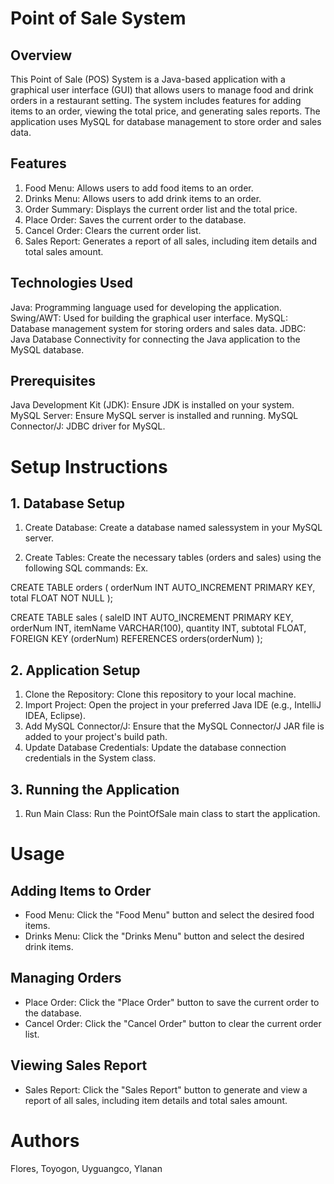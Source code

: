 # Point of Sale System
## Overview
This Point of Sale (POS) System is a Java-based application with a graphical user interface (GUI) that allows users to manage food and drink orders in a restaurant setting. The system includes features for adding items to an order, viewing the total price, and generating sales reports. The application uses MySQL for database management to store order and sales data.

## Features
1. Food Menu: Allows users to add food items to an order.
2. Drinks Menu: Allows users to add drink items to an order.
3. Order Summary: Displays the current order list and the total price.
4. Place Order: Saves the current order to the database.
5. Cancel Order: Clears the current order list.
6. Sales Report: Generates a report of all sales, including item details and total sales amount.
  
## Technologies Used
Java: Programming language used for developing the application.
Swing/AWT: Used for building the graphical user interface.
MySQL: Database management system for storing orders and sales data.
JDBC: Java Database Connectivity for connecting the Java application to the MySQL database.

## Prerequisites
Java Development Kit (JDK): Ensure JDK is installed on your system.
MySQL Server: Ensure MySQL server is installed and running.
MySQL Connector/J: JDBC driver for MySQL.

# Setup Instructions
## 1. Database Setup
1. Create Database: Create a database named salessystem in your MySQL server.

2. Create Tables: Create the necessary tables (orders and sales) using the following SQL commands:
Ex. 

CREATE TABLE orders (
    orderNum INT AUTO_INCREMENT PRIMARY KEY,
    total FLOAT NOT NULL
);

CREATE TABLE sales (
    saleID INT AUTO_INCREMENT PRIMARY KEY,
    orderNum INT,
    itemName VARCHAR(100),
    quantity INT,
    subtotal FLOAT,
    FOREIGN KEY (orderNum) REFERENCES orders(orderNum)
);


## 2. Application Setup
1. Clone the Repository: Clone this repository to your local machine.
2. Import Project: Open the project in your preferred Java IDE (e.g., IntelliJ IDEA, Eclipse).
3. Add MySQL Connector/J: Ensure that the MySQL Connector/J JAR file is added to your project's build path.
4. Update Database Credentials: Update the database connection credentials in the System class.

## 3. Running the Application
1. Run Main Class: Run the PointOfSale main class to start the application.

# Usage
## Adding Items to Order
- Food Menu: Click the "Food Menu" button and select the desired food items.
- Drinks Menu: Click the "Drinks Menu" button and select the desired drink items.
## Managing Orders
- Place Order: Click the "Place Order" button to save the current order to the database.
- Cancel Order: Click the "Cancel Order" button to clear the current order list.
## Viewing Sales Report
- Sales Report: Click the "Sales Report" button to generate and view a report of all sales, including item details and total sales amount.
  

# Authors
Flores, Toyogon, Uyguangco, Ylanan

